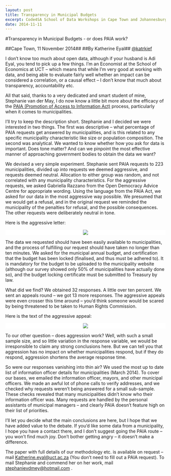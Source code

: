 ```yaml
---
layout: post
title: Transparency in Municipal Budgets
excerpt: Code4SA School of Data Workshops in Cape Town and Johannesburg set four organisations on the path of open data
date: 2014-11-11
---
```


#Transparency in Municipal Budgets - or does PAIA work?

##Cape Town, 11 November 2014##
##By Katherine Eyal##
[@katrkief](https://twitter.com/katrkief)

I don’t know too much about open data, although if your husband is Adi Eyal, you tend to pick up a few things. I’m an Economist at the School of Economics at UCT – which means that while I’m very good at working with data, and being able to evaluate fairly well whether an impact can be considered a correlation, or a causal effect – I don’t know that much about transparency, accountability etc. 

All that said, thanks to a very dedicated and smart student of mine, Stephanie van der May, I do now know a little bit more about the efficacy of the [PAIA (Promotion of Access to Information Act)](http://www.sahrc.org.za/home/21/files/Reports/PAIA%20GUIDE%20english.pdf) process, particularly when it comes to municipalities. 

I’ll try to keep the description short. Stephanie and I decided we were interested in two things. The first was descriptive – what percentage of PAIA requests get answered by municipalities, and is this related to any specific municipality characteristic like size or population composition. The second was analytical. We wanted to know whether how you ask for data is important. Does tone matter? And can we pinpoint the most effective manner of approaching government bodies to obtain the data we want? 

We devised a very simple experiment. Stephanie sent PAIA requests to 223 municipalities, divided up into requests we deemed aggressive, and requests deemed neutral. Allocation to either group was random, and not correlated with any municipality characteristics. For the aggressive requests, we asked Gabriella Razzano from the Open Democracy Advice Centre for appropriate wording. Using the language from the PAIA Act, we asked for our data in the most aggressive way possible. We presumed that we would get a refusal, and in the original request we reminded the municipality of the penalties for refusal, and the possible consequences. The other requests were deliberately neutral in tone. 

Here is the aggressive letter:

<div style="background-color:white; margin-bottom:5px; text-align:center">
<img src="{{ site.url }}/img/munic-budgets/aggressive.png"/>
</div>

The data we requested should have been easily available to municipalities, and the process of fulfilling our request should have taken no longer than ten minutes. We asked for the municipal annual budget, and certification that the budget has been locked (finalised, and thus must be adhered to). It is mandatory for the budget to be uploaded to the municipality website (although our survey showed only 50% of municipalities have actually done so), and the budget locking certificate must be submitted to Treasury by law. 

What did we find? We obtained 32 responses. A little over ten percent. We sent an appeals round – we got 13 more responses. The aggressive appeals were even crosser this time around – you’d think someone would be scared by being threatened to be taken to Human Rights Commission. 

Here is the text of the aggressive appeal:
<div style="background-color:white; margin-bottom:5px; text-align:center">
<img src="{{ site.url }}/img/munic-budgets/aggressive_appeal.png"/>
</div>

To our other question – does aggression work? Well, with such a small sample size, and so little variation in the response variable, we would be irresponsible to claim any strong conclusions here. But we can tell you that aggression has no impact on whether municipalities respond, but if they do respond, aggression shortens the average response time. 

So were our responses vanishing into thin air? We used the most up to date list of information officer details for municipalities (March 2014). To cover our bases, we emailed the information officer, mayors, and other municipal officers. We made an awful lot of phone calls to verify addresses, and we checked why requests weren’t being answered for a small sub-sample. These checks revealed that many municipalities didn’t know who their information officer was. Many requests are handled by the personal assistants of municipal managers – and clearly PAIA doesn’t feature high on their list of priorities. 

I’ll let you decide what the main conclusions are here, but I hope that we have added value to the debate.  If you’d like some data from a municipality, I hope you have a contact there, and I don’t suggest going the PAIA route – you won’t find much joy. Don’t bother getting angry – it doesn’t make a difference. 

The paper with full details of our methodology etc. is available on request – mail Katherine.eyal@uct.ac.za (You don’t need to fill out a PAIA request). To mail Stephanie and commend her on her work, mail stephanievdmey@hotmail.com . 
